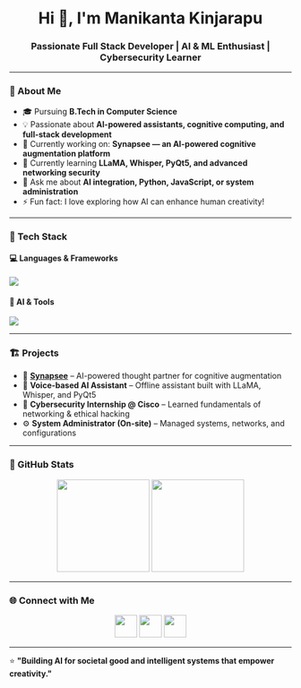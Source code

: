 <h1 align="center">Hi 👋, I'm Manikanta Kinjarapu</h1>
<h3 align="center">Passionate Full Stack Developer | AI & ML Enthusiast | Cybersecurity Learner</h3>

---

### 🚀 About Me
- 🎓 Pursuing **B.Tech in Computer Science**
- 💡 Passionate about **AI-powered assistants, cognitive computing, and full-stack development**
- 🔭 Currently working on: **Synapsee — an AI-powered cognitive augmentation platform**
- 🌱 Currently learning **LLaMA, Whisper, PyQt5, and advanced networking security**
- 💬 Ask me about **AI integration, Python, JavaScript, or system administration**
- ⚡ Fun fact: I love exploring how AI can enhance human creativity!

---

### 🧰 Tech Stack
#### 💻 Languages & Frameworks
<p align="left">
  <img src="https://skillicons.dev/icons?i=python,cpp,java,js,html,css,react,nodejs,express,mongodb,mysql,tailwind,pyqt" />
</p>

#### 🤖 AI & Tools
<p align="left">
  <img src="https://skillicons.dev/icons?i=pytorch,tensorflow,git,github,vscode,linux" />
</p>

---

### 🏗️ Projects
- 💬 **[Synapsee](#)** – AI-powered thought partner for cognitive augmentation  
- 🧠 **Voice-based AI Assistant** – Offline assistant built with LLaMA, Whisper, and PyQt5  
- 🔐 **Cybersecurity Internship @ Cisco** – Learned fundamentals of networking & ethical hacking  
- ⚙️ **System Administrator (On-site)** – Managed systems, networks, and configurations  

---

### 🧩 GitHub Stats
<p align="center">
  <img src="https://github-readme-stats.vercel.app/api?username=ManikantaKinjarapu&show_icons=true&theme=radical" height="165"/>
  <img src="https://github-readme-streak-stats.herokuapp.com/?user=ManikantaKinjarapu&theme=radical" height="165"/>
</p>

---

### 🌐 Connect with Me
<p align="center">
  <a href="https://www.linkedin.com/in/manikanta-kinjarapu/" target="_blank"><img src="https://skillicons.dev/icons?i=linkedin" height="40"/></a>
  <a href="mailto:manikantakinjarapu@gmail.com"><img src="https://skillicons.dev/icons?i=gmail" height="40"/></a>
  <a href="https://github.com/ManikantaKinjarapu" target="_blank"><img src="https://skillicons.dev/icons?i=github" height="40"/></a>
</p>

---

⭐ **"Building AI for societal good and intelligent systems that empower creativity."**
